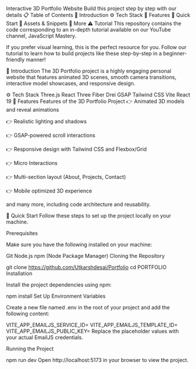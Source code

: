 Interactive 3D Portfolio Website
Build this project step by step with our details
📋 Table of Contents
🤖 Introduction
⚙️ Tech Stack
🔋 Features
🤸 Quick Start
🔗 Assets & Snippets
🚀 More
⚠️ Tutorial
This repository contains the code corresponding to an in-depth tutorial available on our YouTube channel, JavaScript Mastery.

If you prefer visual learning, this is the perfect resource for you. Follow our tutorial to learn how to build projects like these step-by-step in a beginner-friendly manner!



🤖 Introduction
The 3D Portfolio project is a highly engaging personal website that features animated 3D scenes, smooth camera transitions, interactive model showcases, and responsive design.




⚙️ Tech Stack
Three.js
React Three Fiber
Drei
GSAP
Tailwind CSS
Vite
React 19
🔋 Features
Features of the 3D Portfolio Project
👉 Animated 3D models and reveal animations

👉 Realistic lighting and shadows

👉 GSAP-powered scroll interactions

👉 Responsive design with Tailwind CSS and Flexbox/Grid

👉 Micro Interactions

👉 Multi-section layout (About, Projects, Contact)

👉 Mobile optimized 3D experience

and many more, including code architecture and reusability.

🤸 Quick Start
Follow these steps to set up the project locally on your machine.

Prerequisites

Make sure you have the following installed on your machine:

Git
Node.js
npm (Node Package Manager)
Cloning the Repository

git clone https://github.com/Utkarshdesai/Portfolio
cd PORTFOLIO
Installation

Install the project dependencies using npm:

npm install
Set Up Environment Variables

Create a new file named .env in the root of your project and add the following content:

VITE_APP_EMAILJS_SERVICE_ID=
VITE_APP_EMAILJS_TEMPLATE_ID=
VITE_APP_EMAILJS_PUBLIC_KEY=
Replace the placeholder values with your actual EmailJS credentials.

Running the Project

npm run dev
Open http://localhost:5173 in your browser to view the project.